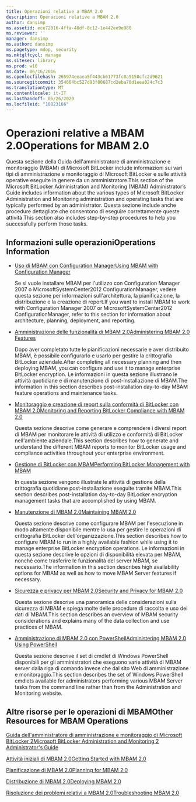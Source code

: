 ```yaml
---
title: Operazioni relative a MBAM 2.0
description: Operazioni relative a MBAM 2.0
author: dansimp
ms.assetid: ece72016-4ffa-48df-8c12-1e442ee9e980
ms.reviewer: ''
manager: dansimp
ms.author: dansimp
ms.pagetype: mdop, security
ms.mktglfcycl: manage
ms.sitesec: library
ms.prod: w10
ms.date: 06/16/2016
ms.openlocfilehash: 265974eeaea5f443cb61773fc0a9158cfc2d9621
ms.sourcegitcommit: 354664bc527d93f80687cd2eba70d1eea024c7c3
ms.translationtype: MT
ms.contentlocale: it-IT
ms.lasthandoff: 06/26/2020
ms.locfileid: "10823166"
---
```

# <span data-ttu-id="3feca-103">Operazioni relative a MBAM 2.0</span><span class="sxs-lookup"><span data-stu-id="3feca-103">Operations for MBAM 2.0</span></span>


<span data-ttu-id="3feca-104">Questa sezione della Guida dell'amministratore di amministrazione e monitoraggio (MBAM) di Microsoft BitLocker include informazioni sui vari tipi di amministrazione e monitoraggio di Microsoft BitLocker e sulle attività operative eseguite in genere da un amministratore.</span><span class="sxs-lookup"><span data-stu-id="3feca-104">This section of the Microsoft BitLocker Administration and Monitoring (MBAM) Administrator’s Guide includes information about the various types of Microsoft BitLocker Administration and Monitoring administration and operating tasks that are typically performed by an administrator.</span></span> <span data-ttu-id="3feca-105">Questa sezione include anche procedure dettagliate che consentono di eseguire correttamente queste attività.</span><span class="sxs-lookup"><span data-stu-id="3feca-105">This section also includes step-by-step procedures to help you successfully perform those tasks.</span></span>

## <span data-ttu-id="3feca-106">Informazioni sulle operazioni</span><span class="sxs-lookup"><span data-stu-id="3feca-106">Operations Information</span></span>


-   [<span data-ttu-id="3feca-107">Uso di MBAM con Configuration Manager</span><span class="sxs-lookup"><span data-stu-id="3feca-107">Using MBAM with Configuration Manager</span></span>](using-mbam-with-configuration-manager.md)

    <span data-ttu-id="3feca-108">Se si vuole installare MBAM per l'utilizzo con Configuration Manager 2007 o MicrosoftSystemCenter2012 ConfigurationManager, vedere questa sezione per informazioni sull'architettura, la pianificazione, la distribuzione e la creazione di report.</span><span class="sxs-lookup"><span data-stu-id="3feca-108">If you want to install MBAM to work with Configuration Manager 2007 or MicrosoftSystemCenter2012 ConfigurationManager, refer to this section for information about architecture, planning, deployment, and reporting.</span></span>

-   [<span data-ttu-id="3feca-109">Amministrazione delle funzionalità di MBAM 2.0</span><span class="sxs-lookup"><span data-stu-id="3feca-109">Administering MBAM 2.0 Features</span></span>](administering-mbam-20-features-mbam-2.md)

    <span data-ttu-id="3feca-110">Dopo aver completato tutte le pianificazioni necessarie e aver distribuito MBAM, è possibile configurarlo e usarlo per gestire la crittografia BitLocker aziendale.</span><span class="sxs-lookup"><span data-stu-id="3feca-110">After completing all necessary planning and then deploying MBAM, you can configure and use it to manage enterprise BitLocker encryption.</span></span> <span data-ttu-id="3feca-111">Le informazioni in questa sezione illustrano le attività quotidiane e di manutenzione di post-installazione di MBAM.</span><span class="sxs-lookup"><span data-stu-id="3feca-111">The information in this section describes post-installation day-to-day MBAM feature operations and maintenance tasks.</span></span>

-   [<span data-ttu-id="3feca-112">Monitoraggio e creazione di report sulla conformità di BitLocker con MBAM 2.0</span><span class="sxs-lookup"><span data-stu-id="3feca-112">Monitoring and Reporting BitLocker Compliance with MBAM 2.0</span></span>](monitoring-and-reporting-bitlocker-compliance-with-mbam-20-mbam-2.md)

    <span data-ttu-id="3feca-113">Questa sezione descrive come generare e comprendere i diversi report di MBAM per monitorare le attività di utilizzo e conformità di BitLocker nell'ambiente aziendale.</span><span class="sxs-lookup"><span data-stu-id="3feca-113">This section describes how to generate and understand the different MBAM reports to monitor BitLocker usage and compliance activities throughout your enterprise environment.</span></span>

-   [<span data-ttu-id="3feca-114">Gestione di BitLocker con MBAM</span><span class="sxs-lookup"><span data-stu-id="3feca-114">Performing BitLocker Management with MBAM</span></span>](performing-bitlocker-management-with-mbam-mbam-2.md)

    <span data-ttu-id="3feca-115">In questa sezione vengono illustrate le attività di gestione della crittografia quotidiane post-installazione eseguite tramite MBAM.</span><span class="sxs-lookup"><span data-stu-id="3feca-115">This section describes post-installation day-to-day BitLocker encryption management tasks that are accomplished by using MBAM.</span></span>

-   [<span data-ttu-id="3feca-116">Manutenzione di MBAM 2.0</span><span class="sxs-lookup"><span data-stu-id="3feca-116">Maintaining MBAM 2.0</span></span>](maintaining-mbam-20-mbam-2.md)

    <span data-ttu-id="3feca-117">Questa sezione descrive come configurare MBAM per l'esecuzione in modo altamente disponibile mentre lo usa per gestire le operazioni di crittografia BitLocker dell'organizzazione.</span><span class="sxs-lookup"><span data-stu-id="3feca-117">This section describes how to configure MBAM to run in a highly available fashion while using it to manage enterprise BitLocker encryption operations.</span></span> <span data-ttu-id="3feca-118">Le informazioni in questa sezione descrive le opzioni di disponibilità elevata per MBAM, nonché come trasferire le funzionalità del server MBAM, se necessario.</span><span class="sxs-lookup"><span data-stu-id="3feca-118">The information in this section describes high availability options for MBAM as well as how to move MBAM Server features if necessary.</span></span>

-   [<span data-ttu-id="3feca-119">Sicurezza e privacy per MBAM 2.0</span><span class="sxs-lookup"><span data-stu-id="3feca-119">Security and Privacy for MBAM 2.0</span></span>](security-and-privacy-for-mbam-20-mbam-2.md)

    <span data-ttu-id="3feca-120">Questa sezione descrive una panoramica delle considerazioni sulla sicurezza di MBAM e spiega molte delle procedure di raccolta e uso dei dati di MBAM.</span><span class="sxs-lookup"><span data-stu-id="3feca-120">This section describes an overview of MBAM security considerations and explains many of the data collection and use practices of MBAM.</span></span>

-   [<span data-ttu-id="3feca-121">Amministrazione di MBAM 2.0 con PowerShell</span><span class="sxs-lookup"><span data-stu-id="3feca-121">Administering MBAM 2.0 Using PowerShell</span></span>](administering-mbam-20-using-powershell-mbam-2.md)

    <span data-ttu-id="3feca-122">Questa sezione descrive il set di cmdlet di Windows PowerShell disponibili per gli amministratori che eseguono varie attività di MBAM server dalla riga di comando invece che dal sito Web di amministrazione e monitoraggio.</span><span class="sxs-lookup"><span data-stu-id="3feca-122">This section describes the set of Windows PowerShell cmdlets available for administrators performing various MBAM Server tasks from the command line rather than from the Administration and Monitoring website.</span></span>

## <span data-ttu-id="3feca-123">Altre risorse per le operazioni di MBAM</span><span class="sxs-lookup"><span data-stu-id="3feca-123">Other Resources for MBAM Operations</span></span>


[<span data-ttu-id="3feca-124">Guida dell'amministratore di amministrazione e monitoraggio di Microsoft BitLocker 2</span><span class="sxs-lookup"><span data-stu-id="3feca-124">Microsoft BitLocker Administration and Monitoring 2 Administrator's Guide</span></span>](index.md)

[<span data-ttu-id="3feca-125">Attività iniziali di MBAM 2.0</span><span class="sxs-lookup"><span data-stu-id="3feca-125">Getting Started with MBAM 2.0</span></span>](getting-started-with-mbam-20-mbam-2.md)

[<span data-ttu-id="3feca-126">Pianificazione di MBAM 2.0</span><span class="sxs-lookup"><span data-stu-id="3feca-126">Planning for MBAM 2.0</span></span>](planning-for-mbam-20-mbam-2.md)

[<span data-ttu-id="3feca-127">Distribuzione di MBAM 2.0</span><span class="sxs-lookup"><span data-stu-id="3feca-127">Deploying MBAM 2.0</span></span>](deploying-mbam-20-mbam-2.md)

[<span data-ttu-id="3feca-128">Risoluzione dei problemi relativi a MBAM 2.0</span><span class="sxs-lookup"><span data-stu-id="3feca-128">Troubleshooting MBAM 2.0</span></span>](troubleshooting-mbam-20-mbam-2.md)

 

 





